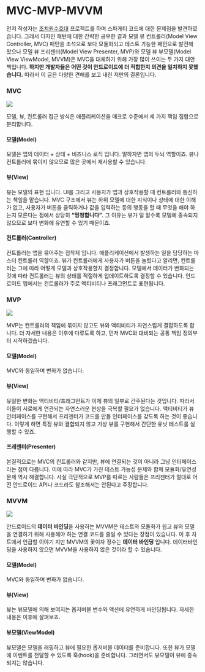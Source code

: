 # MVC-MVP-MVVM

먼저 작성자는 [조치원수호대](https://github.com/tnvnfdla1214/homemade_guardian) 프로젝트를 하며 스파게티 코드에 대한 문제점을 발견하였습니다. 그래서 다자인 패턴에 대한 간략한 공부한 결과 모델 뷰 컨트롤러(Model View Controller, MVC) 패턴을 초석으로 보다 모듈화되고 테스트 가능한 패턴으로 발전해 왔으나 모델 뷰 프리젠터(Model View Presenter, MVP)와 모델 뷰 뷰모델(Model View ViewModel, MVVM)은 MVC을 대체하기 위해 가장 많이 쓰이는 두 가지 대안책입니다. **하지만 개발자들은 어떤 것이 안드로이드에 더 적합한지 의견을 일치하지 못했습니다.** 따라서 이 글은 다양한 견해를 보고 내린 저만의 결론입니다.

### MVC
<img src="https://user-images.githubusercontent.com/48902047/146139970-e59a72af-4568-48b2-be06-3d7e795372f7.png"></img>

모델, 뷰, 컨트롤러 접근 방식은 애플리케이션을 매크로 수준에서 세 가지 책임 집합으로 분리합니다.

#### 모델(Model)
모델은 앱의 데이터 + 상태 + 비즈니스 로직 입니다. 말하자면 앱의 두뇌 역할이죠. 뷰나 컨트롤러에 묶이지 않으므로 많은 곳에서 재사용할 수 있습니다.

#### 뷰(View)
뷰는 모델의 표현 입니다. UI를 그리고 사용자가 앱과 상호작용할 때 컨트롤러와 통신하는 책임을 맡습니다. MVC 구조에서 뷰는 하위 모델에 대한 지식이나 상태에 대한 이해가 없고, 사용자가 버튼을 클릭하거나 값을 입력하는 등의 행동을 할 때 무엇을 해야 하는지 모른다는 점에서 상당히 **“멍청합니다”**. 그 이유는 뷰가 덜 알수록 모델에 종속되지 않으므로 보다 변화에 유연할 수 있기 때문이죠.

#### 컨트롤러(Controller)
컨트롤러는 앱을 묶어주는 접착제 입니다. 애플리케이션에서 발생하는 일을 담당하는 마스터 컨트롤러 역할이죠. 뷰가 컨트롤러에게 사용자가 버튼을 눌렀다고 알리면, 컨트롤러는 그에 따라 어떻게 모델과 상호작용할지 결정합니다. 모델에서 데이터가 변화되는 것에 따라 컨트롤러는 뷰의 상태를 적절하게 업데이트하도록 결정할 수 있습니다. 안드로이드 앱에서는 컨트롤러가 주로 액티비티나 프래그먼트로 표현됩니다.

### MVP
<img src="https://user-images.githubusercontent.com/48902047/146140357-3cff09fd-c3e6-4af9-bd3b-b54e05beacca.png"></img>

MVP는 컨트롤러의 책임에 묶이지 않고도 뷰와 액티비티가 자연스럽게 결합하도록 합니다. 더 자세한 내용은 이후에 다루도록 하고, 먼저 MVC와 대비되는 공통 책임 정의부터 시작하겠습니다.

#### 모델(Model)
MVC와 동일하며 변화가 없습니다.

#### 뷰(View)
유일한 변화는 액티비티/프래그먼트가 이제 뷰의 일부로 간주된다는 것입니다. 따라서 이들이 서로에게 연관되는 자연스러운 현상을 극복할 필요가 없습니다. 액티비티가 뷰 인터페이스를 구현해서 프리젠터가 코드를 만들 인터페이스를 갖도록 하는 것이 좋습니다. 이렇게 하면 특정 뷰와 결합되지 않고 가상 뷰를 구현해서 간단한 유닛 테스트를 실행할 수 있죠.

#### 프레젠터(Presenter)
본질적으로는 MVC의 컨트롤러와 같지만, 뷰에 연결되는 것이 아니라 그냥 인터페이스라는 점이 다릅니다. 이에 따라 MVC가 가진 테스트 가능성 문제와 함께 모듈화/유연성 문제 역시 해결합니다. 사실 극단적으로 MVP를 따르는 사람들은 프리젠터가 절대로 어떤 안드로이드 API나 코드라도 참조해서는 안된다고 주장합니다.

### MVVM
<img src="https://user-images.githubusercontent.com/48902047/146140815-6229f9db-3de3-4a05-bb7d-effee97ad223.png"></img>

안드로이드의 **데이터 바인딩**을 사용하는 MVVM은 테스트와 모듈화가 쉽고 뷰와 모델을 연결하기 위해 사용해야 하는 연결 코드를 줄일 수 있다는 장점이 있습니다.
이 후 차트에서 언급할 이야기 지만 MVVM의 꽃이자 정수는 **데이터 바인딩** 입니다. 데이터바인딩을 사용하지 않으면 MVVM을 사용하지 않은 것이라 할 수 있습니다. 

#### 모델(Model)
MVC와 동일하며 변화가 없습니다.

#### 뷰(View)
뷰는 뷰모델에 의해 보여지는 옵저버블 변수와 액션에 유연하게 바인딩됩니다. 자세한 내용은 이후에 살펴보죠.

#### 뷰모델(ViewModel)
뷰모델은 모델을 래핑하고 뷰에 필요한 옵저버블 데이터를 준비합니다. 또한 뷰가 모델에 이벤트를 전달할 수 있도록 훅(hook)을 준비합니다. 그러면서도 뷰모델이 뷰에 종속되지는 않습니다.

